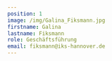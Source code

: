 ```yaml
---
position: 1
image: /img/Galina_Fiksmann.jpg
firstname: Galina
lastname: Fiksmann
role: Geschäftsführung
email: fiksmann@iks-hannover.de
---
```


